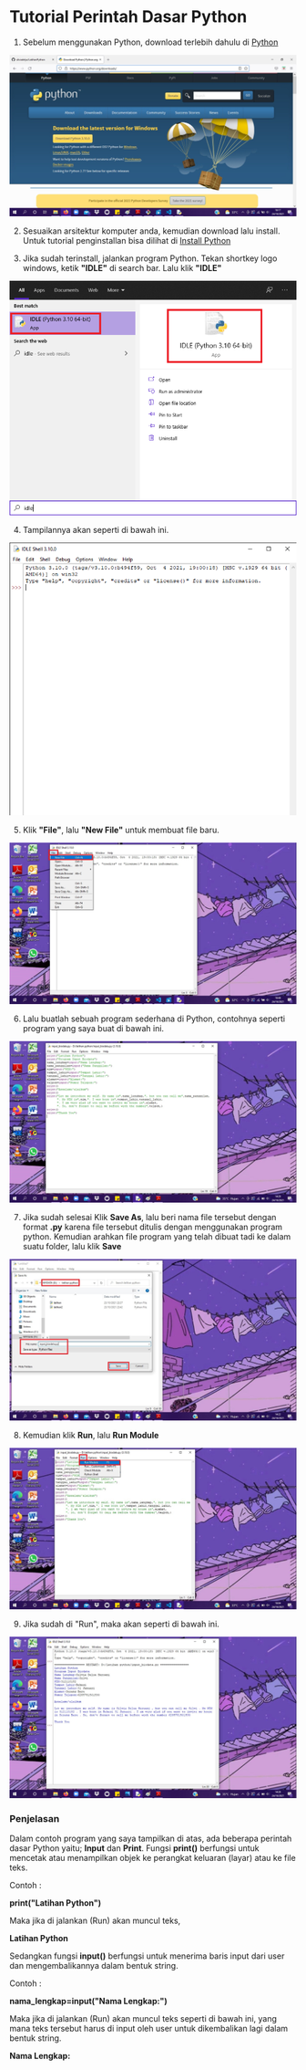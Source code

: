 # Tutorial Perintah Dasar Python


1. Sebelum menggunakan Python, download terlebih dahulu di <a href="https://www.python.org/downloads/">Python</a>

![Gambar 1](screenshot/gambar.jpg)

2. Sesuaikan arsitektur komputer anda, kemudian download lalu install. Untuk tutorial penginstallan bisa dilihat di <a href="https://belajarpython.com/tutorial/instalasi-python">Install Python</a>


3. Jika sudah terinstall, jalankan program Python. Tekan shortkey logo windows, ketik <b>"IDLE"</b> di search bar. Lalu klik <b>"IDLE"</b>

![Gambar 3](screenshot/idle-py6.png)

4. Tampilannya akan seperti di bawah ini.

![Gambar 2](screenshot/idle-py5.png)

5. Klik <b>"File"</b>, lalu <b>"New File"</b> untuk membuat file baru.

![Gambar 4](screenshot/gambar1.jpg)

6. Lalu buatlah sebuah program sederhana di Python, contohnya seperti program yang saya buat di bawah ini.

![Gambar 5](screenshot/idle-py4.jpg)

7. Jika sudah selesai Klik <b>Save As</b>, lalu beri nama file tersebut dengan format <b>.py</b> karena file tersebut ditulis dengan menggunakan program python. Kemudian arahkan file program yang telah dibuat tadi ke dalam suatu folder, lalu klik <b>Save</b>

![Gambar](screenshot/idle-py.jpg)

8. Kemudian klik <b>Run</b>, lalu <b>Run Module</b>

![Gambar 7](screenshot/idle-py2.jpg)

9. Jika sudah di "Run", maka akan seperti di bawah ini.

![Gambar 6](screenshot/idle-py3.jpg)


<h3>Penjelasan</h3>

Dalam contoh program yang saya tampilkan di atas, ada beberapa perintah dasar Python yaitu; <b>Input</b> dan <b>Print</b>. Fungsi <b>print()</b> berfungsi untuk mencetak atau menampilkan objek ke perangkat keluaran (layar) atau ke file teks. 

Contoh : 

<b>print("Latihan Python")</b>

Maka jika di jalankan (Run) akan muncul teks,

<b>Latihan Python</b>

Sedangkan fungsi <b>input()</b> berfungsi untuk menerima baris input dari user dan mengembalikannya dalam bentuk string.

Contoh :

<b>nama_lengkap=input("Nama Lengkap:")</b>

Maka jika di jalankan (Run) akan muncul teks seperti di bawah ini, yang mana teks tersebut harus di input oleh user untuk dikembalikan lagi dalam bentuk string.

<b>Nama Lengkap:</b>
